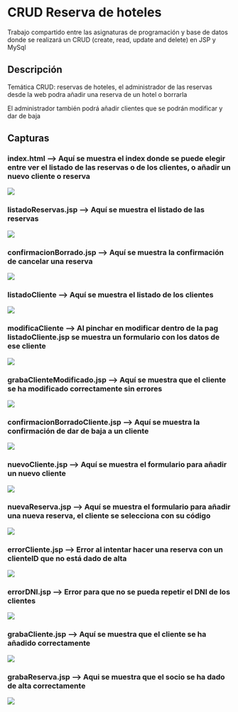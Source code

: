 ﻿# CRUD Reserva de hoteles
Trabajo compartido entre las asignaturas de programación y base de datos donde se realizará un CRUD (create, read, update and delete) en JSP y MySql
## Descripción
Temática CRUD: reservas de hoteles, el administrador de las reservas desde la web podra añadir una reserva de un hotel o borrarla

El administrador también podrá añadir clientes que se podrán modificar y dar de baja

## Capturas

### index.html --> Aquí se muestra el index donde se puede elegir entre ver el listado de las reservas o de los clientes, o añadir un nuevo cliente o reserva
<img src="img/1.png">

### listadoReservas.jsp --> Aquí se muestra el listado de las reservas
<img src="img/2.png">

### confirmacionBorrado.jsp --> Aquí se muestra la confirmación de cancelar una reserva
<img src="img/3.png">

### listadoCliente --> Aquí se muestra el listado de los clientes
<img src="img/4.png">

### modificaCliente --> Al pinchar en modificar dentro de la pag listadoCliente.jsp se muestra un formulario con los datos de ese cliente
<img src="img/5.png">

### grabaClienteModificado.jsp --> Aquí se muestra que el cliente se ha modificado correctamente sin errores
<img src="img/6.png">

### confirmacionBorradoCliente.jsp --> Aquí se muestra la confirmación de dar de baja a un cliente
<img src="img/7.png">

### nuevoCliente.jsp --> Aquí se muestra el formulario para añadir un nuevo cliente
<img src="img/9.png">

### nuevaReserva.jsp --> Aquí se muestra el formulario para añadir una nueva reserva, el cliente se selecciona con su código
<img src="img/8.png">

### errorCliente.jsp --> Error al intentar hacer una reserva con un clienteID que no está dado de alta
<img src="img/14.png">

### errorDNI.jsp --> Error para que no se pueda repetir el DNI de los clientes
<img src="img/10.png">

### grabaCliente.jsp --> Aquí se muestra que el cliente se ha añadido correctamente
<img src="img/11.png">

### grabaReserva.jsp --> Aqui se muestra que el socio se ha dado de alta correctamente
<img src="img/12.png">
